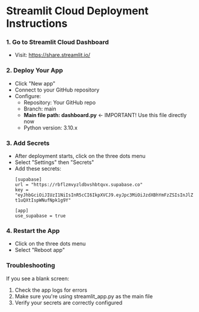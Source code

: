 # Streamlit Cloud Deployment Instructions

### 1. Go to Streamlit Cloud Dashboard
- Visit: https://share.streamlit.io/

### 2. Deploy Your App
- Click "New app"
- Connect to your GitHub repository
- Configure:
  - Repository: Your GitHub repo
  - Branch: main
  - **Main file path: dashboard.py**  ← IMPORTANT! Use this file directly now
  - Python version: 3.10.x
  
### 3. Add Secrets
- After deployment starts, click on the three dots menu
- Select "Settings" then "Secrets"
- Add these secrets:
  ```
  [supabase]
  url = "https://rbflzmvyzldbvshbtqvx.supabase.co"
  key = "eyJhbGciOiJIUzI1NiIsInR5cCI6IkpXVCJ9.eyJpc3MiOiJzdXBhYmFzZSIsInJlZiI6InJiZmx6bXZ5emxkYnZzaGJ0cXZ4Iiwicm9sZSI6ImFub24iLCJpYXQiOjE3NTAxMDkyNDIsImV4cCI6MjA2NTY4NTI0Mn0.ndn9vs5boCgAxRWdpdPI8A-t1uQXtIspWNufNpk1g9Y"

  [app]
  use_supabase = true
  ```

### 4. Restart the App
- Click on the three dots menu
- Select "Reboot app"

### Troubleshooting
If you see a blank screen:
1. Check the app logs for errors
2. Make sure you're using streamlit_app.py as the main file
3. Verify your secrets are correctly configured
